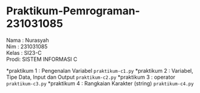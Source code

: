 # Praktikum-Pemrograman-231031085
<div>  Nama : Nurasyah </div> 
 <div> Nim : 231031085 </div>
 <div> Kelas : SI23-C </div>     
<div>  Prodi: SISTEM INFORMASI C </div>

*praktikum 1 : Pengenalan Variabel `praktikum-c1.py`
*praktikum 2 : Variabel, Tipe Data, Input dan Output `praktikum-c2.py`
*praktikum 3 : operator `praktikum-c3.py`
*praktikum 4 : Rangkaian Karakter (string) `praktikum-c4.py`
